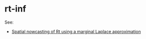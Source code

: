 # rt-inf

See:

* [Spatial nowcasting of Rt using a marginal Laplace approximation](https://community.epinowcast.org/t/spatial-nowcasting-of-rt-using-a-marginal-laplace-approximation/231/6)